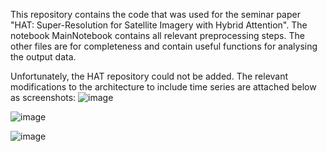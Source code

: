 This repository contains the code that was used for the seminar paper "HAT: Super-Resolution for Satellite Imagery with Hybrid Attention". 
The notebook MainNotebook contains all relevant preprocessing steps. The other files are for completeness and contain useful functions for analysing the output data. 

Unfortunately, the HAT repository could not be added. The relevant modifications to the architecture to include time series are attached below as screenshots:
![image](https://github.com/hflie01/HAT-Satellite-Imagery/assets/88617320/6256e184-e57a-403c-bd6c-6b2f65137672)

![image](https://github.com/hflie01/HAT-Satellite-Imagery/assets/88617320/634af45a-3912-4d16-ab61-f98d7f3904bc)

![image](https://github.com/hflie01/HAT-Satellite-Imagery/assets/88617320/aebcd468-b531-4ca2-9040-b2ab7062ee8d)



